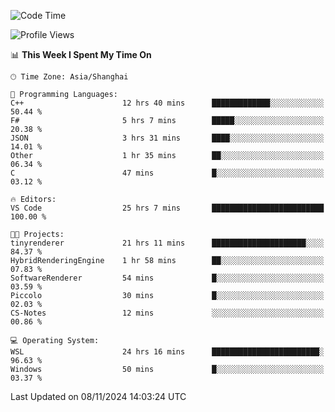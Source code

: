 <!--START_SECTION:waka-->
![Code Time](http://img.shields.io/badge/Code%20Time-2%2C128%20hrs%2049%20mins-blue)

![Profile Views](http://img.shields.io/badge/Profile%20Views-0-blue)

📊 **This Week I Spent My Time On** 

```text
🕑︎ Time Zone: Asia/Shanghai

💬 Programming Languages: 
C++                      12 hrs 40 mins      █████████████░░░░░░░░░░░░   50.44 % 
F#                       5 hrs 7 mins        █████░░░░░░░░░░░░░░░░░░░░   20.38 % 
JSON                     3 hrs 31 mins       ████░░░░░░░░░░░░░░░░░░░░░   14.01 % 
Other                    1 hr 35 mins        ██░░░░░░░░░░░░░░░░░░░░░░░   06.34 % 
C                        47 mins             █░░░░░░░░░░░░░░░░░░░░░░░░   03.12 % 

🔥 Editors: 
VS Code                  25 hrs 7 mins       █████████████████████████   100.00 % 

🐱‍💻 Projects: 
tinyrenderer             21 hrs 11 mins      █████████████████████░░░░   84.37 % 
HybridRenderingEngine    1 hr 58 mins        ██░░░░░░░░░░░░░░░░░░░░░░░   07.83 % 
SoftwareRenderer         54 mins             █░░░░░░░░░░░░░░░░░░░░░░░░   03.59 % 
Piccolo                  30 mins             █░░░░░░░░░░░░░░░░░░░░░░░░   02.03 % 
CS-Notes                 12 mins             ░░░░░░░░░░░░░░░░░░░░░░░░░   00.86 % 

💻 Operating System: 
WSL                      24 hrs 16 mins      ████████████████████████░   96.63 % 
Windows                  50 mins             █░░░░░░░░░░░░░░░░░░░░░░░░   03.37 % 
```


 Last Updated on 08/11/2024 14:03:24 UTC
<!--END_SECTION:waka-->